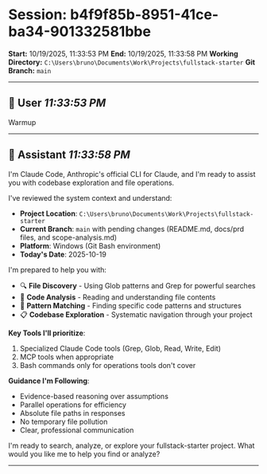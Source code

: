 # Session: b4f9f85b-8951-41ce-ba34-901332581bbe

**Start:** 10/19/2025, 11:33:53 PM
**End:** 10/19/2025, 11:33:58 PM
**Working Directory:** `C:\Users\bruno\Documents\Work\Projects\fullstack-starter`
**Git Branch:** `main`

---

## 👤 User _11:33:53 PM_

Warmup

---

## 🤖 Assistant _11:33:58 PM_

I'm Claude Code, Anthropic's official CLI for Claude, and I'm ready to assist you with codebase exploration and file operations.

I've reviewed the system context and understand:

- **Project Location**: `C:\Users\bruno\Documents\Work\Projects\fullstack-starter`
- **Current Branch**: `main` with pending changes (README.md, docs/prd files, and scope-analysis.md)
- **Platform**: Windows (Git Bash environment)
- **Today's Date**: 2025-10-19

I'm prepared to help you with:
- 🔍 **File Discovery** - Using Glob patterns and Grep for powerful searches
- 📖 **Code Analysis** - Reading and understanding file contents
- 🎯 **Pattern Matching** - Finding specific code patterns and structures
- 📋 **Codebase Exploration** - Systematic navigation through your project

**Key Tools I'll prioritize**:
1. Specialized Claude Code tools (Grep, Glob, Read, Write, Edit)
2. MCP tools when appropriate
3. Bash commands only for operations tools don't cover

**Guidance I'm Following**:
- Evidence-based reasoning over assumptions
- Parallel operations for efficiency
- Absolute file paths in responses
- No temporary file pollution
- Clear, professional communication

I'm ready to search, analyze, or explore your fullstack-starter project. What would you like me to help you find or analyze?

---

